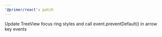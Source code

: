```yaml
---
'@primer/react': patch
---
```


Update TreeView focus ring styles and call event.preventDefault() in arrow key events
